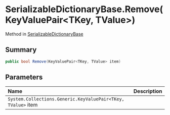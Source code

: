 # SerializableDictionaryBase.Remove(KeyValuePair<TKey, TValue>)

Method in [SerializableDictionaryBase](/docs/api/csharp/yarn.unity.serializabledictionarybase-2.md)

## Summary



```csharp
public bool Remove(KeyValuePair<TKey, TValue> item)
```

## Parameters

|Name|Description|
|:---|:---|
|`System.Collections.Generic.KeyValuePair<TKey, TValue>` item||

